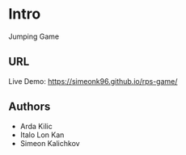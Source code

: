 # Intro

Jumping Game

## URL

Live Demo: https://simeonk96.github.io/rps-game/

## Authors

- Arda Kilic
- Italo Lon Kan
- Simeon Kalichkov
